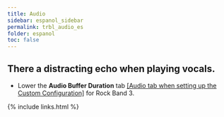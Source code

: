 ```yaml
---
title: Audio
sidebar: espanol_sidebar
permalink: trbl_audio_es
folder: espanol
toc: false
---
```


## There a distracting echo when playing vocals.
* Lower the **Audio Buffer Duration** tab [[Audio tab when setting up the Custom Configuration]](https://rb3pc.milohax.org/english/customconfiguration/#audio) for Rock Band 3.

{% include links.html %}